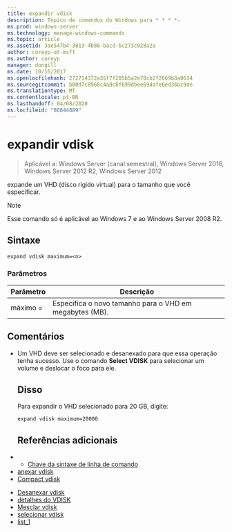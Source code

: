 ```yaml
---
title: expandir vdisk
description: Tópico de comandos do Windows para * * * *-
ms.prod: windows-server
ms.technology: manage-windows-commands
ms.topic: article
ms.assetid: 3ae547b4-3813-4b86-bacd-bc273c028a2a
author: coreyp-at-msft
ms.author: coreyp
manager: dongill
ms.date: 10/16/2017
ms.openlocfilehash: 272714372a35f7f205b5a2e70cb2f2669b3a0634
ms.sourcegitcommit: b00d7c8968c4adc8f699dbee694afe6ed36bc9de
ms.translationtype: MT
ms.contentlocale: pt-BR
ms.lasthandoff: 04/08/2020
ms.locfileid: "80844889"
---
```

# <a name="expand-vdisk"></a>expandir vdisk

>Aplicável a: Windows Server (canal semestral), Windows Server 2016, Windows Server 2012 R2, Windows Server 2012

expande um VHD (disco rígido virtual) para o tamanho que você especificar.
> [!NOTE]
> Esse comando só é aplicável ao Windows 7 e ao Windows Server 2008 R2.
> ## <a name="syntax"></a>Sintaxe
> ```
> expand vdisk maximum=<n>
> ```
> ### <a name="parameters"></a>Parâmetros
> 
> |  Parâmetro  |                      Descrição                      |
> |-------------|-------------------------------------------------------|
> | máximo =<n> | Especifica o novo tamanho para o VHD em megabytes (MB). |
> 
> ## <a name="remarks"></a>Comentários
> - Um VHD deve ser selecionado e desanexado para que essa operação tenha sucesso. Use o comando **Select VDISK** para selecionar um volume e deslocar o foco para ele.
>   ## <a name="examples"></a><a name=BKMK_Examples></a>Disso
>   Para expandir o VHD selecionado para 20 GB, digite:
>   ```
>   expand vdisk maximum=20000
>   ```
>   ## <a name="additional-references"></a>Referências adicionais
> - - [Chave da sintaxe de linha de comando](command-line-syntax-key.md)
> - [anexar vdisk](attach-vdisk.md)
> - [Compact vdisk](compact-vdisk.md)

-   [Desanexar vdisk](detach-vdisk.md)
-   [detalhes do VDISK](detail-vdisk.md)
-   [Mesclar vdisk](merge-vdisk.md)
-   [selecionar vdisk](select-vdisk.md)
-   [list_1](list_1.md)
